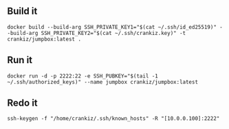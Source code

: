
Build it
---
```
docker build --build-arg SSH_PRIVATE_KEY1="$(cat ~/.ssh/id_ed25519)" --build-arg SSH_PRIVATE_KEY2="$(cat ~/.ssh/crankiz.key)" -t crankiz/jumpbox:latest .
```
Run it
---
```
docker run -d -p 2222:22 -e SSH_PUBKEY="$(tail -1 ~/.ssh/authorized_keys)" --name jumpbox crankiz/jumpbox:latest
```
Redo it
---
```
ssh-keygen -f "/home/crankiz/.ssh/known_hosts" -R "[10.0.0.100]:2222"
```
